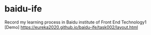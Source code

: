# baidu-ife
Record my learning process in Baidu institute of Front End  Technology1
[Demo] https://eureka2020.github.io/baidu-ife/task002/layout.html
